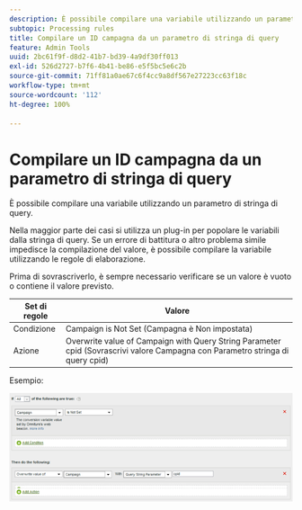 ```yaml
---
description: È possibile compilare una variabile utilizzando un parametro di stringa di query.
subtopic: Processing rules
title: Compilare un ID campagna da un parametro di stringa di query
feature: Admin Tools
uuid: 2bc61f9f-d8d2-41b7-bd39-4a9df30ff013
exl-id: 526d2727-b7f6-4b41-be86-e5f5bc5e6c2b
source-git-commit: 71ff81a0ae67c6f4cc9a8df567e27223cc63f18c
workflow-type: tm+mt
source-wordcount: '112'
ht-degree: 100%

---
```


# Compilare un ID campagna da un parametro di stringa di query

È possibile compilare una variabile utilizzando un parametro di stringa di query.

Nella maggior parte dei casi si utilizza un plug-in per popolare le variabili dalla stringa di query. Se un errore di battitura o altro problema simile impedisce la compilazione del valore, è possibile compilare la variabile utilizzando le regole di elaborazione.

Prima di sovrascriverlo, è sempre necessario verificare se un valore è vuoto o contiene il valore previsto.

| Set di regole | Valore |
|---|---|
| Condizione | Campaign is Not Set (Campagna è Non impostata) |
| Azione | Overwrite value of Campaign with Query String Parameter cpid (Sovrascrivi valore Campagna con Parametro stringa di query cpid) |

Esempio:

![](assets/set-campaign-conditionally.png)

